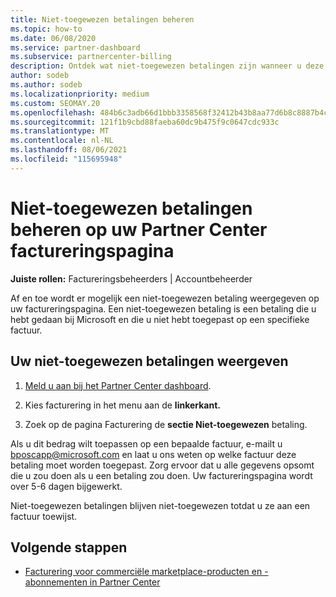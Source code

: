 ```yaml
---
title: Niet-toegewezen betalingen beheren
ms.topic: how-to
ms.date: 06/08/2020
ms.service: partner-dashboard
ms.subservice: partnercenter-billing
description: Ontdek wat niet-toegewezen betalingen zijn wanneer u deze ziet op Partner Center factureringspagina. Leer ook hoe u deze kunt toepassen op uw facturen.
author: sodeb
ms.author: sodeb
ms.localizationpriority: medium
ms.custom: SEOMAY.20
ms.openlocfilehash: 484b6c3adb66d1bbb3358568f32412b43b8aa77d6b8c8887b4c874c2812d233d
ms.sourcegitcommit: 121f1b9cbd88faeba60dc9b475f9c0647cdc933c
ms.translationtype: MT
ms.contentlocale: nl-NL
ms.lasthandoff: 08/06/2021
ms.locfileid: "115695948"
---
```

# <a name="manage-unallocated-payments-on-your-partner-center-billing-page"></a>Niet-toegewezen betalingen beheren op uw Partner Center factureringspagina

**Juiste rollen:** Factureringsbeheerders | Accountbeheerder

Af en toe wordt er mogelijk een niet-toegewezen betaling weergegeven op uw factureringspagina. Een niet-toegewezen betaling is een betaling die u hebt gedaan bij Microsoft en die u niet hebt toegepast op een specifieke factuur.

## <a name="to-view-your-unallocated-payments"></a>Uw niet-toegewezen betalingen weergeven

1. [Meld u aan bij het Partner Center dashboard](https://partner.microsoft.com/dashboard/home).

2. Kies facturering in het menu aan de **linkerkant.**

3. Zoek op de pagina Facturering de **sectie Niet-toegewezen** betaling. 

Als u dit bedrag wilt toepassen op een bepaalde factuur, e-mailt u bposcapp@microsoft.com en laat u ons weten op welke factuur deze betaling moet worden toegepast. Zorg ervoor dat u alle gegevens opsomt die u zou doen als u een betaling zou doen. Uw factureringspagina wordt over 5-6 dagen bijgewerkt. 

Niet-toegewezen betalingen blijven niet-toegewezen totdat u ze aan een factuur toewijst. 

## <a name="next-steps"></a>Volgende stappen

- [Facturering voor commerciële marketplace-producten en -abonnementen in Partner Center](csp-commercial-marketplace-billing.md)